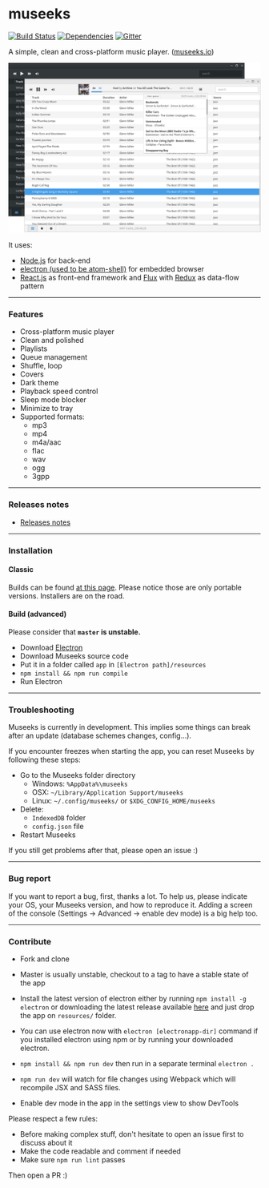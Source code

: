 # museeks

[![Build Status](https://travis-ci.org/KeitIG/museeks.svg?branch=master)](https://travis-ci.org/KeitIG/museeks)
[![Dependencies](https://david-dm.org/KeitIG/museeks.svg)](https://github.com/KeitIG/museeks)
[![Gitter](https://badges.gitter.im/KeitIG/museeks.svg)](https://gitter.im/KeitIG/museeks?utm_source=badge&utm_medium=badge&utm_campaign=pr-badge)

A simple, clean and cross-platform music player. ([museeks.io](http://museeks.io))

![Screenshot](screenshot.png)

It uses:
* [Node.js](https://nodejs.org/en/) for back-end
* [electron (used to be atom-shell)](https://github.com/atom/electron/) for embedded browser
* [React.js](https://facebook.github.io/react/) as front-end framework and [Flux](https://facebook.github.io/flux/) with  [Redux](http://redux.js.org/) as data-flow pattern

---

### Features

- Cross-platform music player
- Clean and polished
- Playlists
- Queue management
- Shuffle, loop
- Covers
- Dark theme
- Playback speed control
- Sleep mode blocker
- Minimize to tray
- Supported formats:
    - mp3
    - mp4
    - m4a/aac
    - flac
    - wav
    - ogg
    - 3gpp

---

### Releases notes

- [Releases notes](https://github.com/KeitIG/museeks/releases)

---

### Installation

#### Classic

Builds can be found [at this page](https://github.com/KeitIG/museeks/releases). Please notice those are only portable versions. Installers are on the road.

#### Build (advanced)

Please consider that **`master` is unstable.**

- Download [Electron](https://github.com/atom/electron/releases)
- Download Museeks source code
- Put it in a folder called `app` in `[Electron path]/resources`
- `npm install && npm run compile`
- Run Electron

---

### Troubleshooting

Museeks is currently in development. This implies some things can break after an update (database schemes changes, config...).

If you encounter freezes when starting the app, you can reset Museeks by following these steps:

- Go to the Museeks folder directory
    - Windows: `%AppData%\museeks`
    - OSX: `~/Library/Application Support/museeks`
    - Linux: `~/.config/museeks/` or `$XDG_CONFIG_HOME/museeks`
- Delete:
    - `IndexedDB` folder
    - `config.json` file
- Restart Museeks

If you still get problems after that, please open an issue :)

---

### Bug report

If you want to report a bug, first, thanks a lot. To help us, please indicate your OS, your Museeks version, and how to reproduce it. Adding a screen of the console (Settings -> Advanced -> enable dev mode) is a big help too.

---

### Contribute

- Fork and clone
- Master is usually unstable, checkout to a tag to have a stable state of the app

- Install the latest version of electron either by running `npm install -g electron` or downloading the latest release available [here](https://github.com/electron/electron/releases) and just drop the app on `resources/` folder.
- You can use electron now with `electron [electronapp-dir]` command if you installed electron using npm or by running your downloaded electron.

- `npm install && npm run dev` then run in a separate terminal `electron .`
- `npm run dev` will watch for file changes using Webpack which will recompile JSX and SASS files.

- Enable dev mode in the app in the settings view to show DevTools

Please respect a few rules:

- Before making complex stuff, don't hesitate to open an issue first to discuss about it
- Make the code readable and comment if needed
- Make sure `npm run lint` passes

Then open a PR :)
